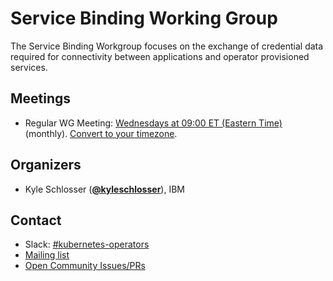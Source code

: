 <!---
This is an autogenerated file!

Please do not edit this file directly, but instead make changes to the
sigs.yaml file in the project root.

To understand how this file is generated, see https://git.k8s.io/community/generator/README.md
--->
# Service Binding Working Group

The Service Binding Workgroup focuses on the exchange of credential data required for connectivity between applications and operator provisioned services.

## Meetings
* Regular WG Meeting: [Wednesdays at 09:00 ET (Eastern Time)](https://docs.google.com/document/d/1Slj3L3wMcmtskVHs_SMjFBMudsrjdr7dELaHXbd3YrU/edit?usp=sharing) (monthly). [Convert to your timezone](http://www.thetimezoneconverter.com/?t=09:00&tz=ET%20%28Eastern%20Time%29).

## Organizers

* Kyle Schlosser (**[@kyleschlosser](https://github.com/kyleschlosser)**), IBM

## Contact
- Slack: [#kubernetes-operators](https://kubernetes.slack.com/messages/kubernetes-operators)
- [Mailing list](https://groups.google.com/forum/#!forum/operator-framework)
- [Open Community Issues/PRs](https://github.com/kubernetes/community/labels/wg%2Fservice-binding)
<!-- BEGIN CUSTOM CONTENT -->

<!-- END CUSTOM CONTENT -->

